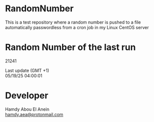 # RandomNumber    
This is a test repository where a random number is pushed to a file automatically passwordless from a cron job in my Linux CentOS server    
# Random Number of the last run   
21241
      
Last update (GMT +1)    
05/19/25 04:00:01
# Developer    
Hamdy Abou El Anein   
hamdy.aea@protonmail.com

